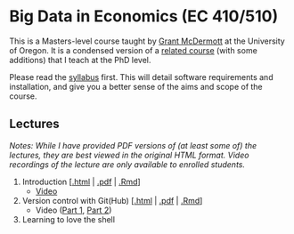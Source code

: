 # Big Data in Economics (EC 410/510)

This is a Masters-level course taught by [Grant McDermott](http://grantmcdermott.com) at the University of Oregon. It is a condensed version of a [related course](https://github.com/uo-ec607/lectures) (with some additions) that I teach at the PhD level. 

Please read the [syllabus](https://github.com/uo-ec510-2020-spring/syllabus/blob/master/syllabus.pdf) first. This will detail software requirements and installation, and give you a better sense of the aims and scope of the course.

## Lectures

*Notes: While I have provided PDF versions of (at least some of) the lectures, they are best viewed in the original HTML format. Video recordings of the lecture are only available to enrolled students.*

1. Introduction \[[.html](https://raw.githack.com/uo-ec510-2020-spring/lectures/master/01-intro/01-intro.htm) | [.pdf](https://github.com/uo-ec510-2020-spring/lectures/blob/master/01-intro/01-intro.pdf) | [.Rmd](https://github.com/uo-ec510-2020-spring/lectures/blob/master/01-intro/01-intro.Rmd)\]
   - [Video](https://uoregon.hosted.panopto.com/Panopto/Pages/Viewer.aspx?id=ac6f3d70-fae9-417e-ad59-ab900060825b)
2. Version control with Git(Hub) \[[.html](https://raw.githack.com/uo-ec510-2020-spring/lectures/master/02-git/02-git.html) | [.pdf](https://github.com/uo-ec510-2020-spring/lectures/blob/master/02-git/02-git.pdf) | [.Rmd](https://github.com/uo-ec510-2020-spring/lectures/blob/master/02-git/02-git.Rmd)\]
   - Video ([Part 1](https://uoregon.hosted.panopto.com/Panopto/Pages/Viewer.aspx?id=1739ab93-a29a-48c7-b0b6-ab920005480e), [Part 2](https://uoregon.hosted.panopto.com/Panopto/Pages/Viewer.aspx?id=dd0f878a-323e-481f-98c9-ab9600044c88))
3. Learning to love the shell
